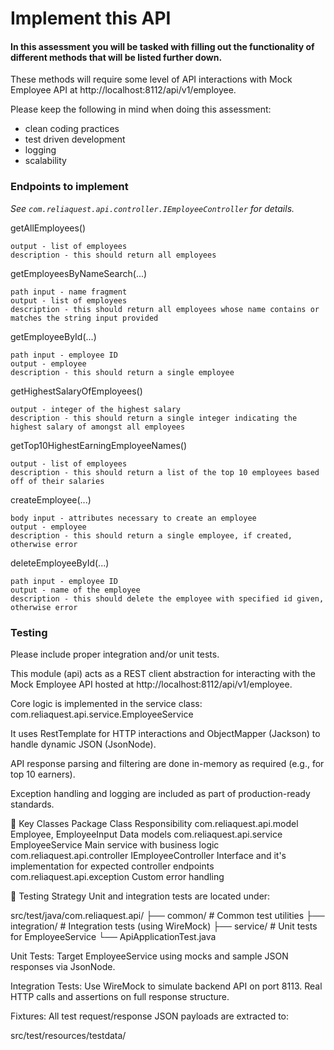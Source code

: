 # Implement this API

#### In this assessment you will be tasked with filling out the functionality of different methods that will be listed further down.

These methods will require some level of API interactions with Mock Employee API at http://localhost:8112/api/v1/employee.

Please keep the following in mind when doing this assessment:
* clean coding practices
* test driven development
* logging
* scalability

### Endpoints to implement

_See `com.reliaquest.api.controller.IEmployeeController` for details._

getAllEmployees()

    output - list of employees
    description - this should return all employees

getEmployeesByNameSearch(...)

    path input - name fragment
    output - list of employees
    description - this should return all employees whose name contains or matches the string input provided

getEmployeeById(...)

    path input - employee ID
    output - employee
    description - this should return a single employee

getHighestSalaryOfEmployees()

    output - integer of the highest salary
    description - this should return a single integer indicating the highest salary of amongst all employees

getTop10HighestEarningEmployeeNames()

    output - list of employees
    description - this should return a list of the top 10 employees based off of their salaries

createEmployee(...)

    body input - attributes necessary to create an employee
    output - employee
    description - this should return a single employee, if created, otherwise error

deleteEmployeeById(...)

    path input - employee ID
    output - name of the employee
    description - this should delete the employee with specified id given, otherwise error

### Testing
Please include proper integration and/or unit tests.


This module (api) acts as a REST client abstraction for interacting with the Mock Employee API hosted at http://localhost:8112/api/v1/employee.

Core logic is implemented in the service class:
com.reliaquest.api.service.EmployeeService

It uses RestTemplate for HTTP interactions and ObjectMapper (Jackson) to handle dynamic JSON (JsonNode).

API response parsing and filtering are done in-memory as required (e.g., for top 10 earners).

Exception handling and logging are included as part of production-ready standards.

📁 Key Classes
Package	Class	Responsibility
com.reliaquest.api.model	Employee, EmployeeInput	Data models
com.reliaquest.api.service	EmployeeService	Main service with business logic
com.reliaquest.api.controller	IEmployeeController	Interface and it's implementation for expected controller endpoints
com.reliaquest.api.exception	Custom error handling

🧪 Testing Strategy
Unit and integration tests are located under:


src/test/java/com.reliaquest.api/
├── common/         # Common test utilities
├── integration/    # Integration tests (using WireMock)
├── service/        # Unit tests for EmployeeService
└── ApiApplicationTest.java


Unit Tests:
Target EmployeeService using mocks and sample JSON responses via JsonNode.

Integration Tests:
Use WireMock to simulate backend API on port 8113.
Real HTTP calls and assertions on full response structure.

Fixtures:
All test request/response JSON payloads are extracted to:

src/test/resources/testdata/
